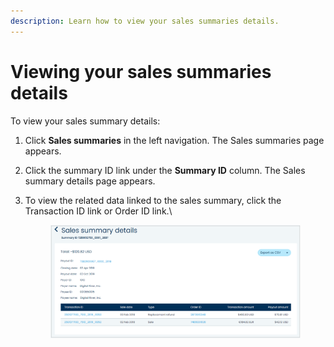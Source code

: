 ```yaml
---
description: Learn how to view your sales summaries details.
---
```


# Viewing your sales summaries details

To view your sales summary details:

1. Click **Sales summaries** in the left navigation. The Sales summaries page appears.
2. Click the summary ID link under the **Summary ID** column. The Sales summary details page appears.
3.  To view the related data linked to the sales summary, click the Transaction ID link or Order ID link.\


    <figure><img src="../../../../.gitbook/assets/1 vu sales summaries details.png" alt=""><figcaption></figcaption></figure>
